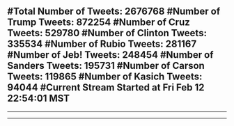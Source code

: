 #Total Number of Tweets: 2676768 
#Number of Trump Tweets: 872254
#Number of Cruz Tweets: 529780
#Number of Clinton Tweets: 335534
#Number of Rubio Tweets: 281167
#Number of Jeb! Tweets: 248454
#Number of Sanders Tweets: 195731
#Number of Carson Tweets: 119865
#Number of Kasich Tweets: 94044
#Current Stream Started at Fri Feb 12 22:54:01 MST
---
---
---
